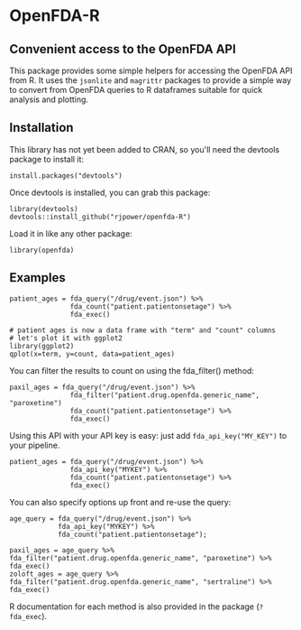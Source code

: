 # OpenFDA-R
## Convenient access to the OpenFDA API

This package provides some simple helpers for accessing the OpenFDA API
from R.  It uses the `jsonlite` and `magrittr` packages to provide a 
simple way to convert from OpenFDA queries to R dataframes suitable
for quick analysis and plotting.

## Installation

This library has not yet been added to CRAN, so you'll need the devtools
package to install it:

```
install.packages("devtools")
````

Once devtools is installed, you can grab this package:

```
library(devtools)
devtools::install_github("rjpower/openfda-R")
```

Load it in like any other package:

```
library(openfda)
```

## Examples

```
patient_ages = fda_query("/drug/event.json") %>%
               fda_count("patient.patientonsetage") %>%
               fda_exec()
               
# patient ages is now a data frame with "term" and "count" columns
# let's plot it with ggplot2
library(ggplot2)
qplot(x=term, y=count, data=patient_ages)
```

You can filter the results to count on using the fda_filter() method:

```
paxil_ages = fda_query("/drug/event.json") %>%
               fda_filter("patient.drug.openfda.generic_name", "paroxetine")
               fda_count("patient.patientonsetage") %>%
               fda_exec()
```

Using this API with your API key is easy: just add
`fda_api_key("MY_KEY")` to your pipeline.

```
patient_ages = fda_query("/drug/event.json") %>%
               fda_api_key("MYKEY") %>%
               fda_count("patient.patientonsetage") %>%
               fda_exec()
```

You can also specify options up front and re-use the query:

```
age_query = fda_query("/drug/event.json") %>%
            fda_api_key("MYKEY") %>%
            fda_count("patient.patientonsetage");

paxil_ages = age_query %>% fda_filter("patient.drug.openfda.generic_name", "paroxetine") %>% fda_exec()
zoloft_ages = age_query %>% fda_filter("patient.drug.openfda.generic_name", "sertraline") %>% fda_exec()
```

R documentation for each method is also provided in the package (`?fda_exec`).
